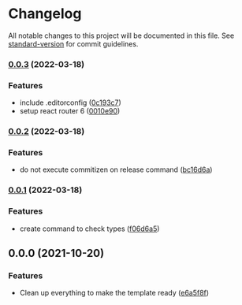 # Changelog

All notable changes to this project will be documented in this file. See [standard-version](https://github.com/conventional-changelog/standard-version) for commit guidelines.

### [0.0.3](https://github.com/samuelsilvadev/create-react-app-n/compare/v0.0.2...v0.0.3) (2022-03-18)

### Features

- include .editorconfig ([0c193c7](https://github.com/samuelsilvadev/create-react-app-n/commit/0c193c7dfd9cc5ffb8bb4977a5e01fb3ff005c1a))
- setup react router 6 ([0010e90](https://github.com/samuelsilvadev/create-react-app-n/commit/0010e900f2f72a03a38e23ddf5ff9cf3b5c83843))

### [0.0.2](https://github.com/samuelsilvadev/create-react-app-n/compare/v0.0.1...v0.0.2) (2022-03-18)

### Features

- do not execute commitizen on release command ([bc16d6a](https://github.com/samuelsilvadev/create-react-app-n/commit/bc16d6a40b1f8012495e49fc5d9e374e0f73e411))

### [0.0.1](https://github.com/samuelsilvadev/create-react-app-n/compare/v0.0.0...v0.0.1) (2022-03-18)

### Features

- create command to check types ([f06d6a5](https://github.com/samuelsilvadev/create-react-app-n/commit/f06d6a5934e0fd38d6219c33fa51a419be0da886))

## 0.0.0 (2021-10-20)

### Features

- Clean up everything to make the template ready ([e6a5f8f](https://github.com/samuelsilvadev/create-react-app-n/commit/e6a5f8fc26e43aac320581c0eba18bbcde397b8e))
